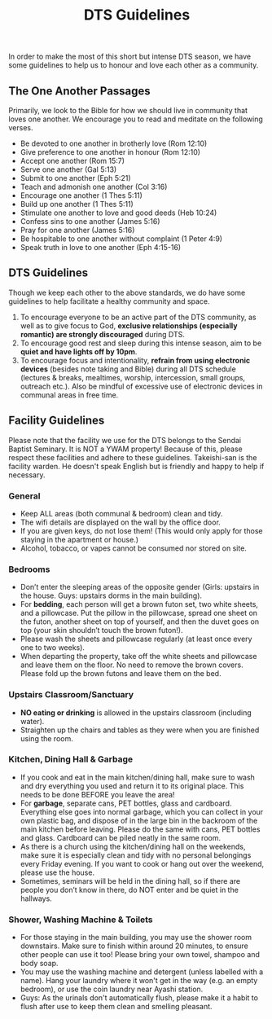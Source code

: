 ﻿---
id: guidelines
title: DTS Guidelines
---

In order to make the most of this short but intense DTS season, we have some guidelines to help us to honour and love each other as a community.

## The One Another Passages

Primarily, we look to the Bible for how we should live in community that loves one another. We encourage you to read and meditate on the following verses.

- Be devoted to one another in brotherly love (Rom 12:10)
- Give preference to one another in honour (Rom 12:10)
- Accept one another (Rom 15:7)
- Serve one another (Gal 5:13)
- Submit to one another (Eph 5:21)
- Teach and admonish one another (Col 3:16)
- Encourage one another (1 Thes 5:11)
- Build up one another (1 Thes 5:11)
- Stimulate one another to love and good deeds (Heb 10:24)
- Confess sins to one another (James 5:16)
- Pray for one another (James 5:16)
- Be hospitable to one another without complaint (1 Peter 4:9)
- Speak truth in love to one another (Eph 4:15-16)

## DTS Guidelines

Though we keep each other to the above standards, we do have some guidelines to help facilitate a healthy community and space.

1. To encourage everyone to be an active part of the DTS community, as well as to give focus to God, **exclusive relationships (especially romantic) are strongly discouraged** during DTS.
2. To encourage good rest and sleep during this intense season, aim to be **quiet and have lights off by 10pm**.
3. To encourage focus and intentionality, **refrain from using electronic devices** (besides note taking and Bible) during all DTS schedule (lectures & breaks, mealtimes, worship, intercession, small groups, outreach etc.). Also be mindful of excessive use of electronic devices in communal areas in free time.

## Facility Guidelines

Please note that the facility we use for the DTS belongs to the Sendai Baptist Seminary. It is NOT a YWAM property! Because of this, please respect these facilities and adhere to these guidelines. Takeishi-san is the facility warden. He doesn't speak English but is friendly and happy to help if necessary.

### General

- Keep ALL areas (both communal & bedroom) clean and tidy.
- The wifi details are displayed on the wall by the office door.
- If you are given keys, do not lose them! (This would only apply for those staying in the apartment or house.)
- Alcohol, tobacco, or vapes cannot be consumed nor stored on site.

### Bedrooms

- Don’t enter the sleeping areas of the opposite gender (Girls: upstairs in the house. Guys: upstairs dorms in the main building).
- For **bedding**, each person will get a brown futon set, two white sheets, and a pillowcase. Put the pillow in the pillowcase, spread one sheet on the futon, another sheet on top of yourself, and then the duvet goes on top (your skin shouldn’t touch the brown futon!).
- Please wash the sheets and pillowcase regularly (at least once every one to two weeks).
- When departing the property, take off the white sheets and pillowcase and leave them on the floor. No need to remove the brown covers. Please fold up the brown futons and leave them on the bed.

### Upstairs Classroom/Sanctuary

- **NO eating or drinking** is allowed in the upstairs classroom (including water).
- Straighten up the chairs and tables as they were when you are finished using the room.

### Kitchen, Dining Hall & Garbage

- If you cook and eat in the main kitchen/dining hall, make sure to wash and dry everything you used and return it to its original place. This needs to be done BEFORE you leave the area!
- For **garbage**, separate cans, PET bottles, glass and cardboard. Everything else goes into normal garbage, which you can collect in your own plastic bag, and dispose of in the large bin in the backroom of the main kitchen before leaving. Please do the same with cans, PET bottles and glass. Cardboard can be piled neatly in the same room.
- As there is a church using the kitchen/dining hall on the weekends, make sure it is especially clean and tidy with no personal belongings every Friday evening. If you want to cook or hang out over the weekend, please use the house.
- Sometimes, seminars will be held in the dining hall, so if there are people you don’t know in there, do NOT enter and be quiet in the hallways.

### Shower, Washing Machine & Toilets

- For those staying in the main building, you may use the shower room downstairs. Make sure to finish within around 20 minutes, to ensure other people can use it too! Please bring your own towel, shampoo and body soap.
- You may use the washing machine and detergent (unless labelled with a name). Hang your laundry where it won't get in the way (e.g. an empty bedroom), or use the coin laundry near Ayashi station.
- Guys: As the urinals don't automatically flush, please make it a habit to flush after use to keep them clean and smelling pleasant.
